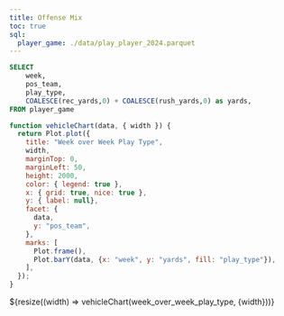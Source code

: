 ```yaml
---
title: Offense Mix
toc: true
sql:
  player_game: ./data/play_player_2024.parquet
---
```


```sql id=week_over_week_play_type display
SELECT
    week,
    pos_team,
    play_type,
    COALESCE(rec_yards,0) + COALESCE(rush_yards,0) as yards,
FROM player_game
```

```js
function vehicleChart(data, { width }) {
  return Plot.plot({
    title: "Week over Week Play Type",
    width,
    marginTop: 0,
    marginLeft: 50,
    height: 2000,
    color: { legend: true },
    x: { grid: true, nice: true },
    y: { label: null},
    facet: {
      data,
      y: "pos_team",
    },
    marks: [
      Plot.frame(),
      Plot.barY(data, {x: "week", y: "yards", fill: "play_type"}),
    ],
  });
}
```

<div class="grid grid-cols-1">
  <div class="card">
    ${resize((width) => vehicleChart(week_over_week_play_type, {width}))}
  </div>
</div>
